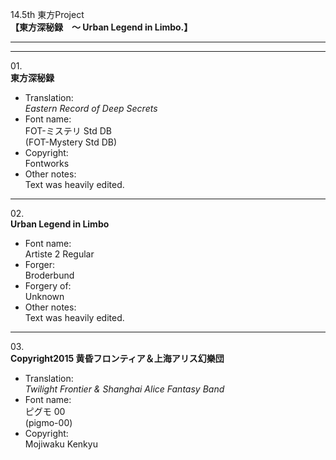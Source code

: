 14.5th 東方Project  
**【東方深秘録　～ Urban Legend in Limbo.】**

---  
---

01\.  
**東方深秘録**
  - Translation:  
*Eastern Record of Deep Secrets*
  - Font name:  
FOT-ミステリ Std DB  
(FOT-Mystery Std DB)
  - Copyright:  
Fontworks
  - Other notes:  
Text was heavily edited.

---

02\.  
**Urban Legend in Limbo**
  - Font name:  
Artiste 2 Regular
  - Forger:  
Broderbund
  - Forgery of:  
Unknown
  - Other notes:  
Text was heavily edited.

---

03\.  
**Copyright2015 黄昏フロンティア＆上海アリス幻樂団**
  - Translation:  
*Twilight Frontier & Shanghai Alice Fantasy Band*
  - Font name:  
ピグモ 00  
(pigmo-00)
  - Copyright:  
Mojiwaku Kenkyu
